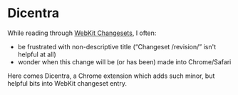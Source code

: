Dicentra
========

While reading through [WebKit Changesets](http://trac.webkit.org/timeline), I often:

* be frustrated with non-descriptive title (“Changeset /revision/” isn't helpful at all)
* wonder when this change will be (or has been) made into Chrome/Safari

Here comes Dicentra, a Chrome extension which adds such minor, but helpful bits into WebKit changeset entry.
